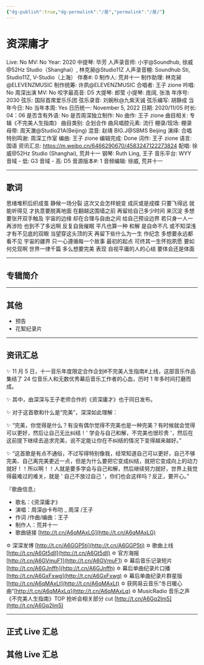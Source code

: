 ```yaml
---
{"dg-publish":true,"dg-permalink":"/是","permalink":"/是/"}
---
```



# 资深庸才

Live: No
MV: No
Year: 2020
中提琴: 毕芳
人声录音师: 小宇@Soundhub, 徐威@52Hz Studio（Shanghai）, 林克昶@Studio11Z
人声录音棚: Soundhub Sti, Studio11Z, V-Studio（上海）
伴奏#: 0
制作人: 荒井十一
制作助理: 林克昶@ELEVENZMUSIC
制作统筹: 许夙@ELEVENZMUSIC
合唱者: 王子 zione
吟唱: No
周深出演 MV: No
咬字最高音: D5
大提琴: 郎莹
小提琴: 庞阔, 张浩
年序号: 2030
弦乐: 国际首席爱乐乐团
弦乐录音: 刘婉秋@九紫天诚
弦乐编写: 胡静成
当年今日: No
当年本周: Yes
日历统一: November 5, 2022
日期: 2020/11/05
时长: 04：06
是否含有外语: No
是否周深独立制作: No
曲作: 王子 zione
曲目相关: 专辑《不完美人生指南》
曲目类别: 企划合作
曲风唱腔元素: 流行
棚录/现场: 棚录
母带: 周天澈@Studio21A(Beijing)
混音: 赵靖 BIG.J@SBMS Beijing
演绎: 合唱
特别鸣谢: 周深工作室
编曲: 王子 zione
编辑完成: Done
词作: 王子 zione
语言: 国语
资讯汇总: https://m.weibo.cn/6466290670/4583247122273824
配唱: 徐威@52Hz Studio (Shanghai), 荒井十一
钢琴: Ruth Ling, 王子
音乐平台: WYY
音域 - 低: G3
音域 - 高: D5
音源版本#: 1
音频编辑: 徐威, 荒井十一

---

## 歌词

思绪堆积后织成茧
静候一场分裂
这次又会怎样蜕变
成灰或是成蝶
只要飞得远
就能听得见
才执意要脱离地面
在翻越这围墙之前
再留给自己多少时间
来沉淀
多想要张开双手触及 宇宙的边缘
却在合理与自由之间 给自己预设边界
若只身一人一再涉险 也到不了多远啊
反复自我催眠
平凡也算一种 和解
是自命不凡
或不知深浅
才有不见底的双眼
当望穿这头顶的天
再留下些什么为一生
作纪念
多想要永远都看不见 宇宙的疆界
只一心遵循每一个故事 最初的起点
可终其一生怀抱夙愿 要如何兑现啊
世界一律千篇
多么想要完美 表现
自视平庸的人的心结
要体会还是体面

---

## 专辑简介

---

## 其他

- 预告
- 花絮纪录片

---

## 资讯汇总

✨ 11 月 5 日，十一音乐年度限定合作企划#不完美人生指南#上线，这部音乐作品集结了 24 位音乐人和无数优秀幕后音乐工作者的心血，历时 1 年多时间打磨而成。

✨ 其中，由深深与王子老师合作的《资深庸才》也于同日发布。

✨ 对于这首歌和什么是“完美”，深深如此理解：

✨ “完美，你觉得是什么？有没有偶尔觉得不完美也是一种完美？有时候就会觉得可以更好，然后让自己无比纠结！' 学会与自己和解，不完美也很珍贵 '，然后在这前提下继续去追求完美，说不定能让你在不纠结的情况下变得越来越好。”

✨ “这首歌是有点不通俗，不过写得特别像我，经常知道自己可以更好，自己不够完美、自己离完美更近一点，但是为什么要把它变成纠结，就把它变成向上的动力就好！！所以啊！！人就是要多学会与自己和解，然后继续努力就好，世界上我觉得最难过的难关，就是 ' 自己不放过自己 '，你们也会这样吗？反正，要开心。”

『歌曲信息』

- 歌名：《资深庸才》
- 演唱：周深@卡布叻 _ 周深 /王子
- 作词 /作曲/编曲：王子
- 制作人：荒井十一
- 歌曲链接 [http://t.cn/A6qMAxLG](http://t.cn/A6qMAxLG)

✡ 深深发博 [http://t.cn/A6GGP5ti](http://t.cn/A6GGP5ti)
✡ 歌曲上线 [http://t.cn/A6Gt5dll](http://t.cn/A6Gt5dll)
✡ 官方海报 [http://t.cn/A6GVmuF1](http://t.cn/A6GVmuF1)
✡ 幕后音乐记录短片 [http://t.cn/A6GJnffh](http://t.cn/A6GJnffh)
✡ 幕后单曲纪录片口播 [http://t.cn/A6GxFxwg](http://t.cn/A6GxFxwg)
✡ 幕后单曲纪录片群星版 [http://t.cn/A6qMAxLt](http://t.cn/A6qMAxLt)
✡ 获网易云音乐“冬日暖心曲”[http://t.cn/A6qMAxLq](http://t.cn/A6qMAxLq)
✡ MusicRadio 音乐之声《不完美人生指南》TOP 抢听会相关部分 cut [http://t.cn/A6Gq2Im5](http://t.cn/A6Gq2Im5)

---

## 正式 Live 汇总

## 其他 Live 汇总
